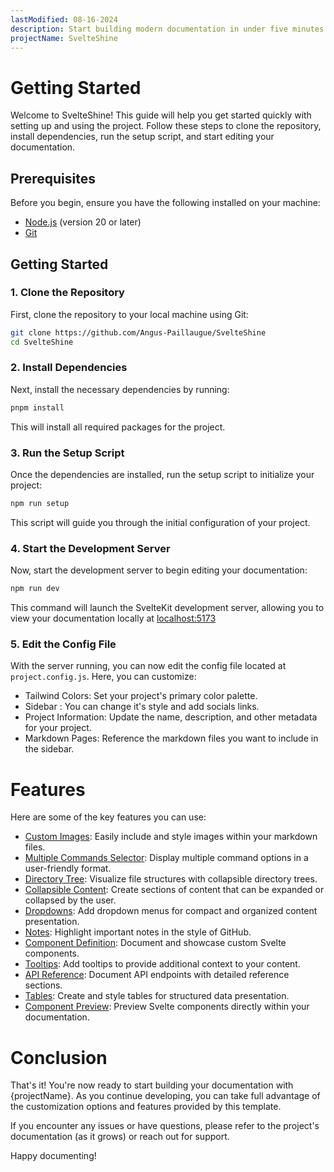 ```yaml
---
lastModified: 08-16-2024
description: Start building modern documentation in under five minutes
projectName: SvelteShine
---
```


# Getting Started

Welcome to SvelteShine! This guide will help you get started quickly with setting up and using the project. Follow these steps to clone the repository, install dependencies, run the setup script, and start editing your documentation.


## Prerequisites

Before you begin, ensure you have the following installed on your machine:
 - [Node.js](https://nodejs.org/en/download/package-manager) (version 20 or later)
 - [Git](https://git-scm.com/downloads)

## Getting Started


### 1. Clone the Repository

First, clone the repository to your local machine using Git:

```bash no-line-numbers
git clone https://github.com/Angus-Paillaugue/SvelteShine
cd SvelteShine
```

### 2. Install Dependencies

Next, install the necessary dependencies by running:

```bash no-line-numbers
pnpm install
```

This will install all required packages for the project.


### 3. Run the Setup Script

Once the dependencies are installed, run the setup script to initialize your project:

```bash no-line-numbers
npm run setup
```

This script will guide you through the initial configuration of your project.


### 4. Start the Development Server

Now, start the development server to begin editing your documentation:

```bash no-line-numbers
npm run dev
```

This command will launch the SvelteKit development server, allowing you to view your documentation locally at [localhost:5173](http://localhost:5173)


### 5. Edit the Config File
With the server running, you can now edit the config file located at `project.config.js`. Here, you can customize:

 - Tailwind Colors: Set your project's primary color palette.
 - Sidebar : You can change it's style and add socials links.
 - Project Information: Update the name, description, and other metadata for your project.
 - Markdown Pages: Reference the markdown files you want to include in the sidebar.


# Features

Here are some of the key features you can use:

 - [Custom Images](https://svelte-shine.paillaugue.fr/docs/Components/Images): Easily include and style images within your markdown files.
 - [Multiple Commands Selector](https://svelte-shine.paillaugue.fr/docs/Components/Commands): Display multiple command options in a user-friendly format.
 - [Directory Tree](https://svelte-shine.paillaugue.fr/docs/Components/Tree): Visualize file structures with collapsible directory trees.
 - [Collapsible Content](https://svelte-shine.paillaugue.fr/docs/Components/Collapsible): Create sections of content that can be expanded or collapsed by the user.
 - [Dropdowns](https://svelte-shine.paillaugue.fr/docs/Components/Dropdown): Add dropdown menus for compact and organized content presentation.
 - [Notes](https://svelte-shine.paillaugue.fr/docs/Components/Note): Highlight important notes in the style of GitHub.
 - [Component Definition](https://svelte-shine.paillaugue.fr/docs/Components/Definition): Document and showcase custom Svelte components.
 - [Tooltips](https://svelte-shine.paillaugue.fr/docs/Components/Tooltip): Add tooltips to provide additional context to your content.
 - [API Reference](https://svelte-shine.paillaugue.fr/docs/Components/Api-reference): Document API endpoints with detailed reference sections.
 - [Tables](https://svelte-shine.paillaugue.fr/docs/Components/Tables): Create and style tables for structured data presentation.
 - [Component Preview](https://svelte-shine.paillaugue.fr/docs/Components/ComponentPreview): Preview Svelte components directly within your documentation.


# Conclusion

That's it! You're now ready to start building your documentation with {projectName}. As you continue developing, you can take full advantage of the customization options and features provided by this template.

If you encounter any issues or have questions, please refer to the project's documentation (as it grows) or reach out for support.

Happy documenting!
